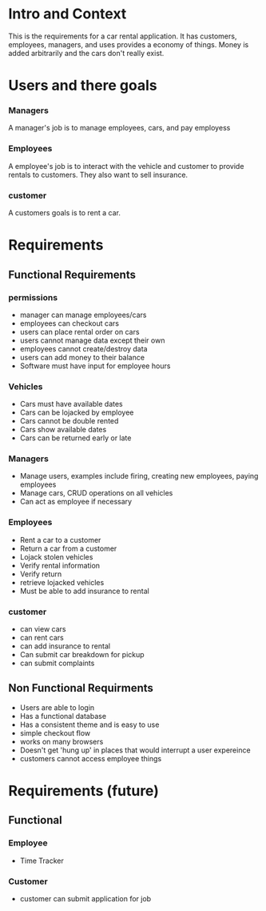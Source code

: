 # Intro and Context
This is the requirements for a car rental application. It has customers, employees, managers, and uses provides a economy of things. Money is added arbitrarily and the cars don't really exist.

# Users and there goals
### Managers
A manager's job is to manage employees, cars, and pay employess


### Employees
A employee's job is to interact with the vehicle and customer to provide rentals to customers. They also want to sell insurance.

### customer
A customers goals is to rent a car.

# Requirements
## Functional Requirements
### permissions
- manager can manage employees/cars 
- employees can checkout cars
- users can place rental order on cars
- users cannot manage data except their own
- employees cannot create/destroy data
- users can add money to their balance
- Software must have input for employee hours

### Vehicles
- Cars must have available dates
- Cars can be lojacked by employee
- Cars cannot be double rented
- Cars show available dates
- Cars can be returned early or late

### Managers
- Manage users, examples include firing, creating new employees, paying employees
- Manage cars, CRUD operations on all vehicles
- Can act as employee if necessary


### Employees
- Rent a car to a customer
- Return a car from a customer
- Lojack stolen vehicles
- Verify rental information
- Verify return
- retrieve lojacked vehicles
- Must be able to add insurance to rental

### customer
- can view cars
- can rent cars
- can add insurance to rental
- Can submit car breakdown for pickup
- can submit complaints
## Non Functional Requirments
- Users are able to login
- Has a functional database
- Has a consistent theme and is easy to use
- simple checkout flow
- works on many browsers
- Doesn't get 'hung up' in places that would interrupt a user expereince
- customers cannot access employee things



# Requirements (future)

## Functional

### Employee 
- Time Tracker
### Customer
- customer can submit application for job




